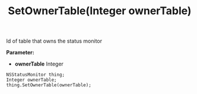 ﻿---
uid: crmscript_ref_NSStatusMonitor_SetOwnerTable
title: SetOwnerTable(Integer ownerTable)
intellisense: NSStatusMonitor.SetOwnerTable
keywords: NSStatusMonitor, GetOwnerTable
so.topic: reference
---

Id of table that owns the status monitor

**Parameter:** 
 - **ownerTable** Integer

```crmscript
NSStatusMonitor thing;
Integer ownerTable;
thing.SetOwnerTable(ownerTable);
```


